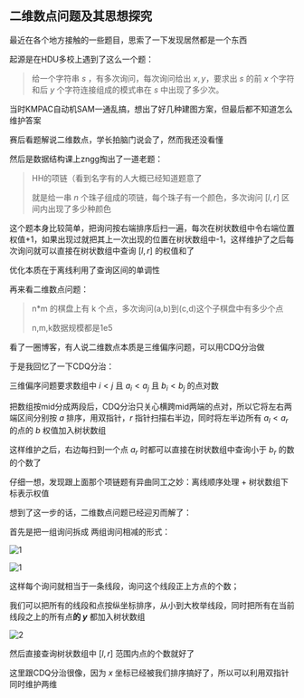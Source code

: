 ## 二维数点问题及其思想探究

最近在各个地方接触的一些题目，思索了一下发现居然都是一个东西



起源是在HDU多校上遇到了这么一个题：

> 给一个字符串 $s$ ，有多次询问，每次询问给出 $x,y$，要求出 $s$ 的前 $x$ 个字符和后 $y$ 个字符连接组成的模式串在 $s$ 中出现了多少次。

当时KMPAC自动机SAM一通乱搞，想出了好几种建图方案，但最后都不知道怎么维护答案

赛后看题解说二维数点，学长拍脑门说会了，然而我还没看懂



然后是数据结构课上zngg掏出了一道老题：

> HH的项链（看到名字有的人大概已经知道题意了
>
> 就是给一串 $n$ 个珠子组成的项链，每个珠子有一个颜色，多次询问 $[l,r]$ 区间内出现了多少种颜色

这个题本身比较简单，把询问按右端排序后扫一遍，每次在树状数组中令右端位置权值+1，如果出现过就把其上一次出现的位置在树状数组中-1，这样维护了之后每次询问就可以直接在树状数组中查询 $[l,r]$​ 的权值和了

优化本质在于离线利用了查询区间的单调性



再来看二维数点问题：

> n*m 的棋盘上有 k 个点，多次询问(a,b)到(c,d)这个子棋盘中有多少个点
>
> n,m,k数据规模都是1e5

看了一圈博客，有人说二维数点本质是三维偏序问题，可以用CDQ分治做

于是我回忆了一下CDQ分治：

三维偏序问题要求数组中 $i<j$ 且 $a_i < a_j$ 且 $b_i<b_j$ 的点对数

把数组按mid分成两段后，CDQ分治只关心横跨mid两端的点对，所以它将左右两端区间分别按 $a$ 排序，用双指针，$r$ 指针扫描右半边，同时将左半边所有 $a_l<a_r$ 的点的 $b$​ 权值加入树状数组

这样维护之后，右边每扫到一个点  $a_r$ 时都可以直接在树状数组中查询小于 $b_r$ 的数的个数了

仔细一想，发现跟上面那个项链题有异曲同工之妙：离线顺序处理 + 树状数组下标表示权值



想到了这一步的话，二维数点问题已经迎刃而解了：

首先是把一组询问拆成 两组询问相减的形式：

 ![1](C:\Users\lx_tyin\Desktop\ACM\ACM(Git)\杂项\pic\1.png)

![1](C:\Users\lx_tyin\Desktop\ACM\ACM(Git)\杂项\pic\1.png)

这样每个询问就相当于一条线段，询问这个线段正上方点的个数；

我们可以把所有的线段和点按纵坐标排序，从小到大枚举线段，同时把所有在当前线段之上的所有点**的 $y$​** 都加入树状数组

![2](C:\Users\lx_tyin\Desktop\ACM\ACM(Git)\杂项\pic\2.png)

然后直接查询树状数组中 $[l,r]$ 范围内点的个数就好了

这里跟CDQ分治很像，因为 $x$ 坐标已经被我们排序搞好了，所以可以利用双指针同时维护两维

